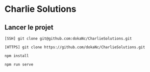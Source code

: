 # Charlie Solutions

## Lancer le projet

```
[SSH] git clone git@github.com:dokaNc/CharlieSolutions.git
```

```
[HTTPS] git clone https://github.com/dokaNc/CharlieSolutions.git
```

```
npm install
```

```
npm run serve
```
